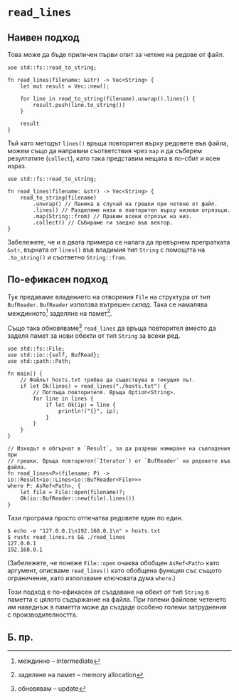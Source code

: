 # `read_lines`

## Наивен подход

Това може да бъде приличен първи опит за четене на редове от файл.

```rust,norun
use std::fs::read_to_string;

fn read_lines(filename: &str) -> Vec<String> {
    let mut result = Vec::new();

    for line in read_to_string(filename).unwrap().lines() {
        result.push(line.to_string())
    }

    result
}
```

Тъй като методът `lines()` връща повторител върху редовете във файла, можем
също да направим съответствия чрез `map` и да съберем резултатите (`collect`),
като така представим нещата в по-сбит и ясен израз.

```rust,norun
use std::fs::read_to_string;

fn read_lines(filename: &str) -> Vec<String> {
    read_to_string(filename) 
        .unwrap() // Паника в случай на грешки при четене от файл.
        .lines() // Разделяме низа в повторител върху низови отрязъци.
        .map(String::from) // Правим всеки отрязък на низ.
        .collect() // Събираме ги заедно във вектор.
}
```

Забележете, че и в двата примера се налага да превърнем препратката `&str`,
върната от `lines()` във владимия тип `String` с помощтта на `.to_string()` и
съответно `String::from`.

## По-ефикасен подход

Тук предаваме владението на отворения `File` на структура от тип `BufReader`.
`BufReader` използва вътрешен *склад*. Така се намалява
междинното[^intermediate] заделяне на памет[^allocations].

Също така обновяваме[^update] `read_lines` да връща повторител вместо да заделя
памет за нови обекти от тип `String` за всеки ред.

```rust,no_run
use std::fs::File;
use std::io::{self, BufRead};
use std::path::Path;

fn main() {
    // Файлът hosts.txt трябва да съществува в текущия път.
    if let Ok(lines) = read_lines("./hosts.txt") {
        // Поглъща повторителя. Връща Option<String>.
        for line in lines {
            if let Ok(ip) = line {
                println!("{}", ip);
            }
        }
    }
}

// Изходът е обгърнат в `Result`, за да разреши намиране на съвпадения при
// грешки. Връща повторител(`Iterator`) от `BufReader` на редовете във файла.
fn read_lines<P>(filename: P) -> io::Result<io::Lines<io::BufReader<File>>>
where P: AsRef<Path>, {
    let file = File::open(filename)?;
    Ok(io::BufReader::new(file).lines())
}
```

Тази програма просто отпечатва редовете един по един.
```shell
$ echo -e "127.0.0.1\n192.168.0.1\n" > hosts.txt
$ rustc read_lines.rs && ./read_lines
127.0.0.1
192.168.0.1
```

(Забележете, че понеже `File::open` очаква обобщен `AsRef<Path>` като аргумент,
описваме `read_lines()` като обобщена функция със същото ограничение, като
използваме ключовата дума `where`.)

Този подход е по-ефикасен от създаване на обект от тип `String` в паметта с
цялото съдържание на файла. При големи файлове четенето им наведнъж в паметта
може да създаде особено големи затруднения с производителността.

## Б. пр.

[^intermediate]: междинно – intermediate

[^allocations]: заделяне на памет – memory allocation

[^update]: обновявам – update
